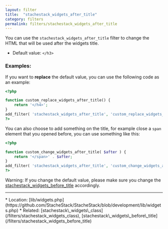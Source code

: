 ```yaml
---
layout: filter
title:  "stachestack_widgets_after_title"
category: filters
permalink: filters/stachestack_widgets_after_title
---
```


You can use the `stachestack_widgets_after_title` filter to change the HTML that will be used after the widgets title.

* Default value: `</h3>`

### Examples:

If you want to **replace** the default value, you can use the following code as an example:

```php
<?php

function custom_replace_widgets_after_title() {
	return '</h4>';
}
add_filter( 'stachestack_widgets_after_title', 'custom_replace_widgets_after_title' );
?>
```

You can also choose to add something on the title, for example close a `span` element that you opened before, you can use something like this:

```php
<?php

function custom_change_widgets_after_title( $after ) {
	return '</span>' . $after;
}
add_filter( 'stachestack_widgets_after_title', 'custom_change_widgets_after_title' );
?>
```

<div data-alert class="alert-box alert">
<p>Warning: If you change the default value, please make sure you change the <a class="alert-link" href="/filters/stachestack_widgets_before_title">stachestack_widgets_before_title</a> accordingly.</p>
</div>

<hr>
* Location: [lib/widgets.php](https://github.com/StacheStack/StacheStack/blob/development/lib/widgets.php)
* Related: [stachestack\_widgets\_class](/filters/stachestack_widgets_class), [stachestack\_widgets\_before\_title](/filters/stachestack_widgets_before_title)